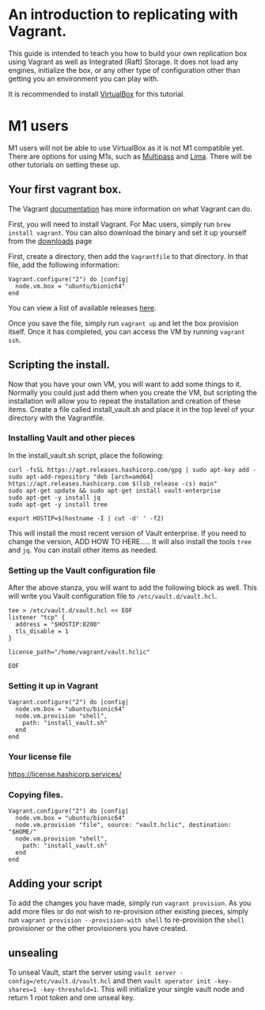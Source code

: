 # An introduction to replicating with Vagrant.

This guide is intended to teach you how to build your own replication box using Vagrant as well as Integrated (Raft) Storage. It does not load any engines, initialize the box, or any other type of configuration other than getting you an environment you can play with.

It is recommended to install [VirtualBox](https://www.virtualbox.org/) for this tutorial. 

# M1 users

M1 users will not be able to use VirtualBox as it is not M1 compatible yet. There are options for using M1s, such as [Multipass](https://multipass.run/) and [Lima](https://github.com/lima-vm/lima). There will be other tutorials on setting these up.

## Your first vagrant box.

The Vagrant [documentation](https://www.vagrantup.com/docs/index) has more information on what Vagrant can do.

First, you will need to install Vagrant. For Mac users, simply run `brew install vagrant`. You can also download the binary and set it up yourself from the [downloads](https://www.vagrantup.com/downloads) page

First, create a directory, then add the `Vagrantfile` to that directory. In that file, add the following information:

```
Vagrant.configure("2") do |config|
  node.vm.box = "ubuntu/bionic64"
end
```

You can view a list of available releases [here](https://app.vagrantup.com/boxes/search).

Once you save the file, simply run `vagrant up` and let the box provision itself. Once it has completed, you can access the VM by running `vagrant ssh`. 

## Scripting the install.

Now that you have your own VM, you will want to add some things to it. Normally you could just add them when you create the VM, but scripting the installation will allow you to repeat the installation and creation of these items. Create a file called install_vault.sh and place it in the top level of your directory with the Vagrantfile.

### Installing Vault and other pieces

In the install_vault.sh script, place the following:

```
curl -fsSL https://apt.releases.hashicorp.com/gpg | sudo apt-key add -
sudo apt-add-repository "deb [arch=amd64] https://apt.releases.hashicorp.com $(lsb_release -cs) main"
sudo apt-get update && sudo apt-get install vault-enterprise
sudo apt-get -y install jq
sudo apt-get -y install tree

export HOSTIP=$(hostname -I | cut -d' ' -f2)
```

This will install the most recent version of Vault enterprise. If you need to change the version, ADD HOW TO HERE.....
It will also install the tools `tree` and `jq`. You can install other items as needed.

### Setting up the Vault configuration file

After the above stanza, you will want to add the following block as well. This will write you Vault configuration file to `/etc/vault.d/vault.hcl`. 

```
tee > /etc/vault.d/vault.hcl << EOF
listener "tcp" {
  address = "$HOSTIP:8200"
  tls_disable = 1
}

license_path="/home/vagrant/vault.hclic"

EOF
```

### Setting it up in Vagrant

```
Vagrant.configure("2") do |config|
  node.vm.box = "ubuntu/bionic64"
  node.vm.provision "shell",
    path: "install_vault.sh"
  end
end
```

### Your license file

https://license.hashicorp.services/

### Copying files.

```
Vagrant.configure("2") do |config|
  node.vm.box = "ubuntu/bionic64"
  node.vm.provision "file", source: "vault.hclic", destination: "$HOME/"
  node.vm.provision "shell",
    path: "install_vault.sh"
  end
end
```

## Adding your script

To add the changes you have made, simply run `vagrant provision`. As you add more files or do not wish to re-provision other existing pieces, simply run `vagrant provision --provision-with shell` to re-provision the `shell` provisioner or the other provisioners you have created.

## unsealing 

To unseal Vault, start the server using `vault server -config=/etc/vault.d/vault.hcl` and then `vault operator init -key-shares=1 -key-threshold=1`. This will initialize your single vault node and return 1 root token and one unseal key.